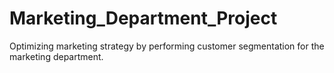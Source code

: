 # Marketing_Department_Project
Optimizing marketing strategy by performing customer segmentation for the marketing department.
